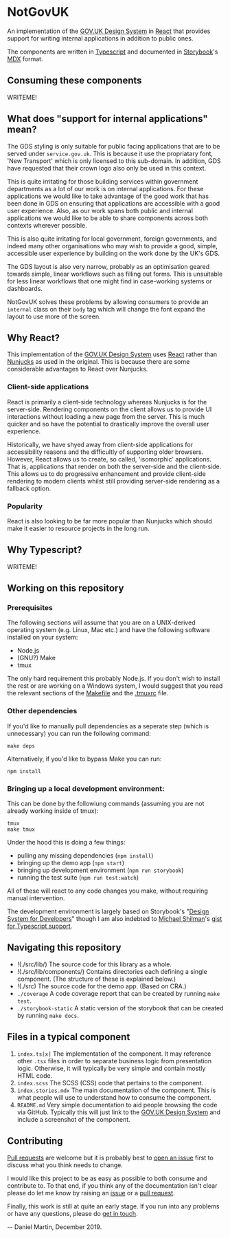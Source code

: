 NotGovUK
========

An implementation of the [GOV.UK Design System] in [React] that provides
support for writing internal applications in addition to public ones.

The components are written in [Typescript] and documented in
[Storybook]'s [MDX] format.


Consuming these components
--------------------------

WRITEME!


What does "support for internal applications" mean?
---------------------------------------------------

The GDS styling is only suitable for public facing applications that
are to be served under `service.gov.uk`. This is because it use the
propriatary font, 'New Transport' which is only licensed to this
sub-domain. In addition, GDS have requested that their crown logo also
only be used in this context.

This is quite irritating for those building services within government
departments as a lot of our work is on internal applications. For these
applications we would like to take advantage of the good work that has
been done in GDS on ensuring that applications are accessible with a
good user experience. Also, as our work spans both public and internal
applications we would like to be able to share components across both
contexts wherever possible.

This is also quite irritating for local government, foreign governments,
and indeed many other organisations who may wish to provide a good,
simple, accessible user experience by building on the work done by the
UK's GDS.

The GDS layout is also very narrow, probably as an optimisation geared
towards simple, linear workflows such as filling out forms. This is
unsuitable for less linear workflows that one might find in case-working
systems or dashboards.

NotGovUK solves these problems by allowing consumers to provide an
`internal` class on their `body` tag which will change the font expand
the layout to use more of the screen.


Why React?
----------

This implementation of the [GOV.UK Design System] uses [React] rather
than [Nunjucks] as used in the original. This is because there are some
considerable advantages to React over Nunjucks.


### Client-side applications

React is primarily a client-side technology whereas Nunjucks is for the
server-side. Rendering components on the client allows us to provide UI
interactions without loading a new page from the server. This is much
quicker and so have the potential to drastically improve the overall
user experience.

Historically, we have shyed away from client-side applications for
accessibility reasons and the difficultly of supporting older browsers.
However, React allows us to create, so called, 'isomorphic'
applications. That is, applications that render on both the server-side
and the client-side. This allows us to do progressive enhancement and
provide client-side rendering to modern clients whilst still providing
server-side rendering as a fallback option.


### Popularity

React is also looking to be far more popular than Nunjucks which should
make it easier to resource projects in the long run.


Why Typescript?
---------------

WRITEME!


Working on this repository
--------------------------

### Prerequisites

The following sections will assume that you are on a UNIX-derived
operating system (e.g. Linux, Mac etc.) and have the following software
installed on your system:

- Node.js
- (GNU?) Make
- tmux

The only hard requirement this probably Node.js. If you don't wish to
install the rest or are working on a Windows system, I would suggest
that you read the relevant sections of the [Makefile] and the [.tmuxrc]
file.


### Other dependencies

If you'd like to manually pull dependencies as a seperate step (which is
unnecessary) you can run the following command:

```shell
make deps
```

Alternatively, if you'd like to bypass Make you can run:

```shell
npm install
```


### Bringing up a local development environment:

This can be done by the followiung commands (assuming you are not
already working inside of tmux):

```shell
tmux
make tmux
```

Under the hood this is doing a few things:
- pulling any missing dependencies (`npm install`)
- bringing up the demo app (`npm start`)
- bringing up development environment (`npm run storybook`)
- running the test suite (`npm run test:watch`)

All of these will react to any code changes you make, without requiring
manual intervention.

The development environment is largely based on Storybook's "[Design
System for Developers]" though I am also indebted to [Michael Shilman]'s
[gist for Typescript support].


Navigating this repository
--------------------------

- !(./src/lib/)
  The source code for this library as a whole.
- !(./src/lib/components/)
  Contains directories each defining a single component. (The structure of these
  is explained below.)
- !(./src)
  The source code for the demo app. (Based on CRA.)
- `./coverage`
  A code coverage report that can be created by running `make test`.
- `./storybook-static`
  A static version of the storybook that can be created by running `make docs`.


Files in a typical component
----------------------------

1. `index.ts[x]`
   The implementation of the component. It may reference other `.tsx` files in
   order to separate business logic from presentation logic. Otherwise, it will
   typically be very simple and contain mostly HTML code.
2. `index.scss`
   The SCSS (CSS) code that pertains to the component.
3. `index.stories.mdx`
   The main documentation of the component. This is what people will use to
   understand how to consume the component.
4. `README.md`
   Very simple documentation to aid people browsing the code via GitHub.
   Typically this will just link to the [GOV.UK Design System] and include a
   screenshot of the component.


Contributing
------------

[Pull requests] are welcome but it is probably best to [open an issue]
first to discuss what you think needs to change.

I would like this project to be as easy as possible to both consume and
contribute to. To that end, if you think any of the documentation isn't
clear please do let me know by raising an [issue] or a [pull request].

Finally, this work is still at quite an early stage. If you run into any
problems or have any questions, please do [get in touch].

-- Daniel Martin, December 2019.


[GOV.UK Design System]: https://design-system.service.gov.uk/
[React]: https://reactjs.org/
[Typescript]: https://www.typescriptlang.org/
[Storybook]: https://storybook.js.org/
[MDX]: https://mdxjs.com/
[Nunjucks]: https://mozilla.github.io/nunjucks/
[Makefile]: ./Makefile
[.tmuxrc]: ./.tmuxrc
[Design System for Developers]: https://www.learnstorybook.com/design-systems-for-developers/
[Michael Shilman]: https://github.com/shilman
[gist for Typescript support]: https://gist.github.com/shilman/bc9cbedb2a7efb5ec6710337cbd20c0c
[Pull requests]: ./pulls
[open an issue]: ./issues/new
[pull request]: ./pulls
[issue]: ./issues
[get in touch]: ./issues/new
